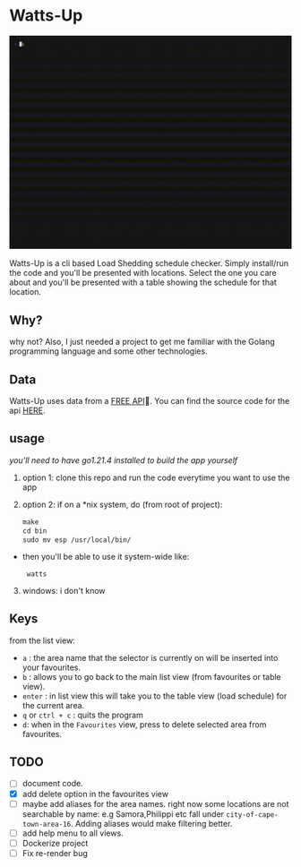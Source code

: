 # Watts-Up

![demo image of esp](./img/demo.gif)

Watts-Up is a cli based Load Shedding schedule checker.
Simply install/run the code and you'll be presented with locations. Select the one you care about and you'll be presented with a table showing the schedule for that location.

## Why?
why not?
Also, I just needed a project to get me familiar with the Golang programming language and some other technologies.


## Data
Watts-Up uses data from a [FREE API](https://eskom-calendar-api.shuttleapp.rs/)🐐. You can find the source code for the api [HERE](https://github.com/beyarkay/eskom-calendar-api).

## usage
_you'll need to have go1.21.4 installed to build the app yourself_
1. option 1: clone this repo and run the code everytime you want to use the app

2. option 2: if on a *nix system, do (from root of project):
    ```
    make
    cd bin
    sudo mv esp /usr/local/bin/
    ```
 - then you'll be able to use it system-wide like:
   ```
    watts
   ```


3. windows: i don't know

## Keys
from the list view:
- `a` : the area name that the selector is currently on will be inserted into your favourites.
- `b` : allows you to go back to the main list view (from favourites or table view).
- `enter` : in list view this will take you to the table view (load schedule) for the current area.
- `q` or `ctrl + c` : quits the program
- `d`: when in the `Favourites` view, press to delete selected area from favourites.


## TODO
- [ ] document code.
- [x] add delete option in the favourites view
- [ ] maybe add aliases for the area names. right now some locations are not searchable by name: e.g Samora,Philippi etc
  fall under `city-of-cape-town-area-16`. Adding aliases would make filtering better.
- [ ] add help menu to all views.
- [ ] Dockerize project
- [ ] Fix re-render bug

